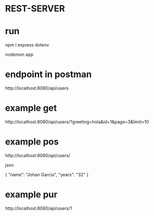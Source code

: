 # REST-SERVER


# run 
npm i express dotenv 

nodemon app

# endpoint in postman 

http://localhost:8080/api/users



# example get

http://localhost:8080/api/users/?greeting=hola&id=1&page=3&limit=10

# example pos 

http://localhost:8080/api/users/

json

{
    "name": "Johan Garcia",
    "years": "32"
}

# example pur 
http://localhost:8080/api/users/1